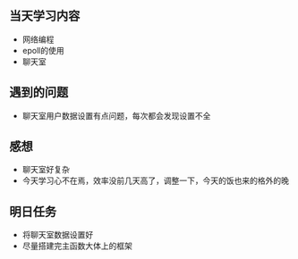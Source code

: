 ﻿## 当天学习内容

 - 网络编程
 - epoll的使用
 - 聊天室

## 遇到的问题

 - 聊天室用户数据设置有点问题，每次都会发现设置不全

## 感想

 - 聊天室好复杂
 - 今天学习心不在焉，效率没前几天高了，调整一下，今天的饭也来的格外的晚

## 明日任务

 - 将聊天室数据设置好
 - 尽量搭建完主函数大体上的框架

